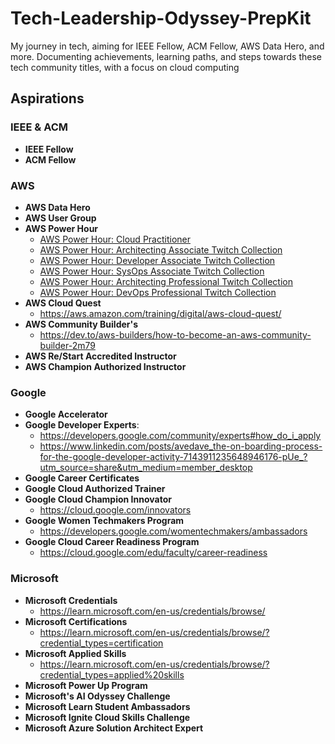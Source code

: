 # Tech-Leadership-Odyssey-PrepKit
My journey in tech, aiming for IEEE Fellow, ACM Fellow, AWS Data Hero, and more. Documenting achievements, learning paths, and steps towards these tech community titles, with a focus on cloud computing

## Aspirations
### IEEE & ACM 
- **IEEE Fellow**
- **ACM Fellow**

### AWS
- **AWS Data Hero**
- **AWS User Group**
- **AWS Power Hour**
  - [AWS Power Hour: Cloud Practitioner](https://twitch.tv/videos/2049378312?collection=BA4eiNiLrxeTQw)
  - [AWS Power Hour: Architecting Associate Twitch Collection](https://twitch.tv/videos/1859930127?collection=3G5AZGQScRcaog)
  - [AWS Power Hour: Developer Associate Twitch Collection](https://twitch.tv/videos/1856604138?collection=DaNKqHMScRe39w)
  - [AWS Power Hour: SysOps Associate Twitch Collection](https://twitch.tv/videos/1857182776?collection=oO7unIcScRf9zg)
  - [AWS Power Hour: Architecting Professional Twitch Collection](https://twitch.tv/videos/2074976036?collection=JjW7JlSytRfT1w)
  - [AWS Power Hour: DevOps Professional Twitch Collection](https://twitch.tv/videos/1881363838?collection=hGqJTYl-Zhc6iw)
- **AWS Cloud Quest**
  - https://aws.amazon.com/training/digital/aws-cloud-quest/
- **AWS Community Builder's**
  - https://dev.to/aws-builders/how-to-become-an-aws-community-builder-2m79
- **AWS Re/Start Accredited Instructor**
- **AWS Champion Authorized Instructor**

### Google
- **Google Accelerator**
- **Google Developer Experts**:
  - https://developers.google.com/community/experts#how_do_i_apply
  - https://www.linkedin.com/posts/avedave_the-on-boarding-process-for-the-google-developer-activity-7143911235648946176-pUe_?utm_source=share&utm_medium=member_desktop
- **Google Career Certificates**
- **Google Cloud Authorized Trainer**
- **Google Cloud Champion Innovator**
  - https://cloud.google.com/innovators
- **Google Women Techmakers Program**
  - https://developers.google.com/womentechmakers/ambassadors
- **Google Cloud Career Readiness Program**
  - https://cloud.google.com/edu/faculty/career-readiness

### Microsoft
- **Microsoft Credentials**
  - https://learn.microsoft.com/en-us/credentials/browse/
- **Microsoft Certifications**
  - https://learn.microsoft.com/en-us/credentials/browse/?credential_types=certification
- **Microsoft Applied Skills**
  - https://learn.microsoft.com/en-us/credentials/browse/?credential_types=applied%20skills
- **Microsoft Power Up Program**
- **Microsoft's AI Odyssey Challenge**
- **Microsoft Learn Student Ambassadors**
- **Microsoft Ignite Cloud Skills Challenge**
- **Microsoft Azure Solution Architect Expert**

